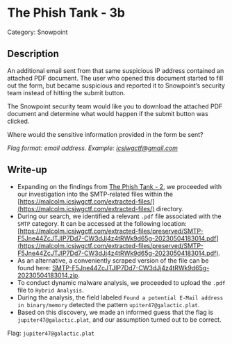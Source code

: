 # The Phish Tank - 3b
Category: Snowpoint

## Description
An additional email sent from that same suspicious IP address contained an attached PDF document. The user who opened this document started to fill out the form, but became suspicious and reported it to Snowpoint’s security team instead of hitting the submit button.

The Snowpoint security team would like you to download the attached PDF document and determine what would happen if the submit button was clicked.

Where would the sensitive information provided in the form be sent?

*Flag format: email address. Example: [icsjwgctf@gmail.com](icsjwgctf@gmail.com)*

## Write-up
- Expanding on the findings from [The Phish Tank - 2](../snowpoint-the-phish-tank-2/README.md), we proceeded with our investigation into the SMTP-related files within the [https://malcolm.icsjwgctf.com/extracted-files/](https://malcolm.icsjwgctf.com/extracted-files/) directory.
- During our search, we identified a relevant `.pdf` file associated with the `SMTP` category. It can be accessed at the following location: [https://malcolm.icsjwgctf.com/extracted-files/preserved/SMTP-F5Jne44ZcJTJIP7Dd7-CW3dJj4z4tRWk9d65g-20230504183014.pdf](https://malcolm.icsjwgctf.com/extracted-files/preserved/SMTP-F5Jne44ZcJTJIP7Dd7-CW3dJj4z4tRWk9d65g-20230504183014.pdf).
- As an alternative, a conveniently scraped version of the file can be found here: [SMTP-F5Jne44ZcJTJIP7Dd7-CW3dJj4z4tRWk9d65g-20230504183014.zip](solution/SMTP-F5Jne44ZcJTJIP7Dd7-CW3dJj4z4tRWk9d65g-20230504183014.zip).
- To conduct dynamic malware analysis, we proceeded to upload the `.pdf` file to `Hybrid Analysis`.
- During the analysis, the field labeled `Found a potential E-Mail address in binary/memory` detected the pattern `upiter47@galactic.plat`.
- Based on this discovery, we made an informed guess that the flag is `jupiter47@galactic.plat`, and our assumption turned out to be correct.

Flag: `jupiter47@galactic.plat`
